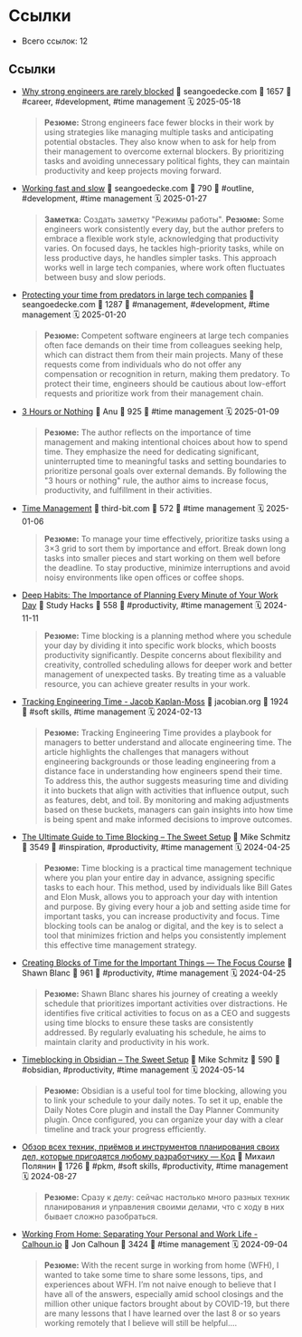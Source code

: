 # Ссылки

- Всего ссылок: 12

## Ссылки

- [Why strong engineers are rarely blocked](https://seangoedecke.com/becoming-unblockable/) 👤 seangoedecke.com 💬 1657 🔖 #career, #development, #time management 🗓️ 2025-05-18
    > **Резюме:** Strong engineers face fewer blocks in their work by using strategies like managing multiple tasks and anticipating potential obstacles. They also know when to ask for help from their management to overcome external blockers. By prioritizing tasks and avoiding unnecessary political fights, they can maintain productivity and keep projects moving forward.
- [Working fast and slow](https://www.seangoedecke.com/working-fast-and-slow/) 👤 seangoedecke.com 💬 790 🔖 #outline, #development, #time management 🗓️ 2025-01-27
    > **Заметка:** Создать заметку "Режимы работы".
    > **Резюме:** Some engineers work consistently every day, but the author prefers to embrace a flexible work style, acknowledging that productivity varies. On focused days, he tackles high-priority tasks, while on less productive days, he handles simpler tasks. This approach works well in large tech companies, where work often fluctuates between busy and slow periods.
- [Protecting your time from predators in large tech companies](https://seangoedecke.com/predators/) 👤 seangoedecke.com 💬 1287 🔖 #management, #development, #time management 🗓️ 2025-01-20
    > **Резюме:** Competent software engineers at large tech companies often face demands on their time from colleagues seeking help, which can distract them from their main projects. Many of these requests come from individuals who do not offer any compensation or recognition in return, making them predatory. To protect their time, engineers should be cautious about low-effort requests and prioritize work from their management chain.
- [3 Hours or Nothing](https://www.workingtheorys.com/p/3-hours?utm_source=christophberger&utm_medium=email&utm_campaign=2025-01-05-unfamiliar) 👤 Anu 💬 925 🔖 #time management 🗓️ 2025-01-09
    > **Резюме:** The author reflects on the importance of time management and making intentional choices about how to spend time. They emphasize the need for dedicating significant, uninterrupted time to meaningful tasks and setting boundaries to prioritize personal goals over external demands. By following the "3 hours or nothing" rule, the author aims to increase focus, productivity, and fulfillment in their activities.
- [Time Management](https://third-bit.com/2025/01/03/time-management/) 👤 third-bit.com 💬 572 🔖 #time management 🗓️ 2025-01-06
    > **Резюме:** To manage your time effectively, prioritize tasks using a 3×3 grid to sort them by importance and effort. Break down long tasks into smaller pieces and start working on them well before the deadline. To stay productive, minimize interruptions and avoid noisy environments like open offices or coffee shops.
- [Deep Habits: The Importance of Planning Every Minute of Your Work Day](https://calnewport.com/deep-habits-the-importance-of-planning-every-minute-of-your-work-day/) 👤 Study Hacks 💬 558 🔖 #productivity, #time management 🗓️ 2024-11-11
    > **Резюме:** Time blocking is a planning method where you schedule your day by dividing it into specific work blocks, which boosts productivity significantly. Despite concerns about flexibility and creativity, controlled scheduling allows for deeper work and better management of unexpected tasks. By treating time as a valuable resource, you can achieve greater results in your work.
- [Tracking Engineering Time - Jacob Kaplan-Moss](https://jacobian.org/2024/feb/7/tracking-engineering-time/) 👤 jacobian.org 💬 1924 🔖 #soft skills, #time management 🗓️ 2024-02-13
    > **Резюме:** Tracking Engineering Time provides a playbook for managers to better understand and allocate engineering time. The article highlights the challenges that managers without engineering backgrounds or those leading engineering from a distance face in understanding how engineers spend their time. To address this, the author suggests measuring time and dividing it into buckets that align with activities that influence output, such as features, debt, and toil. By monitoring and making adjustments based on these buckets, managers can gain insights into how time is being spent and make informed decisions to improve outcomes.
- [The Ultimate Guide to Time Blocking – The Sweet Setup](https://thesweetsetup.com/the-ultimate-guide-to-time-blocking/) 👤 Mike Schmitz 💬 3549 🔖 #inspiration, #productivity, #time management 🗓️ 2024-04-25
    > **Резюме:** Time blocking is a practical time management technique where you plan your entire day in advance, assigning specific tasks to each hour. This method, used by individuals like Bill Gates and Elon Musk, allows you to approach your day with intention and purpose. By giving every hour a job and setting aside time for important tasks, you can increase productivity and focus. Time blocking tools can be analog or digital, and the key is to select a tool that minimizes friction and helps you consistently implement this effective time management strategy.
- [Creating Blocks of Time for the Important Things — The Focus Course](https://thefocuscourse.com/blocks-of-time-for-the-important-things/) 👤 Shawn Blanc 💬 961 🔖 #productivity, #time management 🗓️ 2024-04-25
    > **Резюме:** Shawn Blanc shares his journey of creating a weekly schedule that prioritizes important activities over distractions. He identifies five critical activities to focus on as a CEO and suggests using time blocks to ensure these tasks are consistently addressed. By regularly evaluating his schedule, he aims to maintain clarity and productivity in his work.
- [Timeblocking in Obsidian – The Sweet Setup](https://thesweetsetup.com/timeblocking-in-obsidian/) 👤 Mike Schmitz 💬 590 🔖 #obsidian, #productivity, #time management 🗓️ 2024-05-14
    > **Резюме:** Obsidian is a useful tool for time blocking, allowing you to link your schedule to your daily notes. To set it up, enable the Daily Notes Core plugin and install the Day Planner Community plugin. Once configured, you can organize your day with a clear timeline and track your progress efficiently.
- [Обзор всех техник, приёмов и инструментов планирования своих дел, которые пригодятся любому разработчику — Код](https://thecode.media/obzor-vsekh-tekhnik-priyomov-i-instrumentov-planirovaniya-svoikh-del-kotorye-prigodyatsya-lyubomu-razrabotchiku/) 👤 Михаил Полянин 💬 1726 🔖 #pkm, #soft skills, #productivity, #time management 🗓️ 2024-08-27
    > **Резюме:** Сразу к делу: сейчас настолько много разных техник планирования и управления своими делами, что с ходу в них бывает сложно разобраться.
- [Working From Home: Separating Your Personal and Work Life - Calhoun.io](https://www.calhoun.io/wfh-separating-your-personal-and-work-life/) 👤 Jon Calhoun 💬 3424 🔖 #time management 🗓️ 2024-09-04
    > **Резюме:** With the recent surge in working from home (WFH), I wanted to take some time to share some lessons, tips, and experiences about WFH. I&rsquo;m not naive enough to believe that I have all of the answers, especially amid school closings and the million other unique factors brought about by COVID-19, but there are many lessons that I have learned over the last 8 or so years working remotely that I believe will still be helpful....
